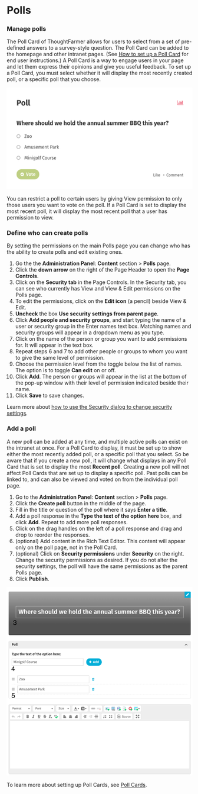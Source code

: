 # Polls

### Manage polls

The Poll Card of ThoughtFarmer allows for users to select from a set of pre-defined answers to a survey-style question. The Poll Card can be added to the homepage and other intranet pages. \(See [How to set up a Poll Card](../../../using-thoughtfarmer/add-pages-and-sections/set-up-cards/poll-card.md) for end user instructions.\) A Poll Card is a way to engage users in your page and let them express their opinions and give you useful feedback. To set up a Poll Card, you must select whether it will display the most recently created poll, or a specific poll that you choose.  


![](../../../.gitbook/assets/1%20%2828%29.png)



  
You can restrict a poll to certain users by giving View permission to only those users you want to vote on the poll. If a Poll Card is set to display the most recent poll, it will display the most recent poll that a user has permission to view.

### Define who can create polls

By setting the permissions on the main Polls page you can change who has the ability to create polls and edit existing ones.

1. Go the the **Administration Panel**: **Content** section &gt; **Polls** page.
2. Click the **down arrow** on the right of the Page Header to open the **Page Controls**.
3. Click on the **Security tab** in the Page Controls. In the Security tab, you can see who currently has View and View & Edit permissions on the Polls page.
4. To edit the permissions, click on the **Edit icon** \(a pencil\) beside View & Edit.
5. **Uncheck** the box **Use security settings from parent page**.
6. Click **Add people and security groups**, and start typing the name of a user or security group in the Enter names text box. Matching names and security groups will appear in a dropdown menu as you type.
7. Click on the name of the person or group you want to add permissions for. It will appear in the text box.
8. Repeat steps 6 and 7 to add other people or groups to whom you want to give the same level of permission.
9. Choose the permission level from the toggle below the list of names. The option is to toggle **Can edit** on or off.
10. Click **Add**. The person or groups will appear in the list at the bottom of the pop-up window with their level of permission indicated beside their name.
11. Click **Save** to save changes.

Learn more about [how to use the Security dialog to change security settings](../../../using-thoughtfarmer/security-settings-and-permissions/permission-to-view-and-edit.md).

### Add a poll

A new poll can be added at any time, and multiple active polls can exist on the intranet at once. For a Poll Card to display, it must be set up to show either the most recently added poll, or a specific poll that you select. So be aware that if you create a new poll, it will change what displays in any Poll Card that is set to display the most **Recent poll**. Creating a new poll will not affect Poll Cards that are set up to display a specific poll. Past polls can be linked to, and can also be viewed and voted on from the individual poll page.

1. Go to the **Administration Panel**: **Content** section &gt; **Polls** page.
2. Click the **Create poll** button in the middle of the page.
3. Fill in the title or question of the poll where it says **Enter a title**.
4. Add a poll response in the **Type the text of the option here** box, and click **Add**. Repeat to add more poll responses.
5. Click on the drag handles on the left of a poll response and drag and drop to reorder the responses.
6. \(optional\) Add content in the Rich Text Editor. This content will appear only on the poll page, not in the Poll Card.
7. \(optional\) Click on **Security permissions** under **Security** on the right. Change the security permissions as desired. If you do not alter the security settings, the poll will have the same permissions as the parent Polls page.
8. Click **Publish**.

![](../../../.gitbook/assets/2%20%2883%29.png)

To learn more about setting up Poll Cards, see [Poll Cards](../../../using-thoughtfarmer/add-pages-and-sections/set-up-cards/poll-card.md).  


